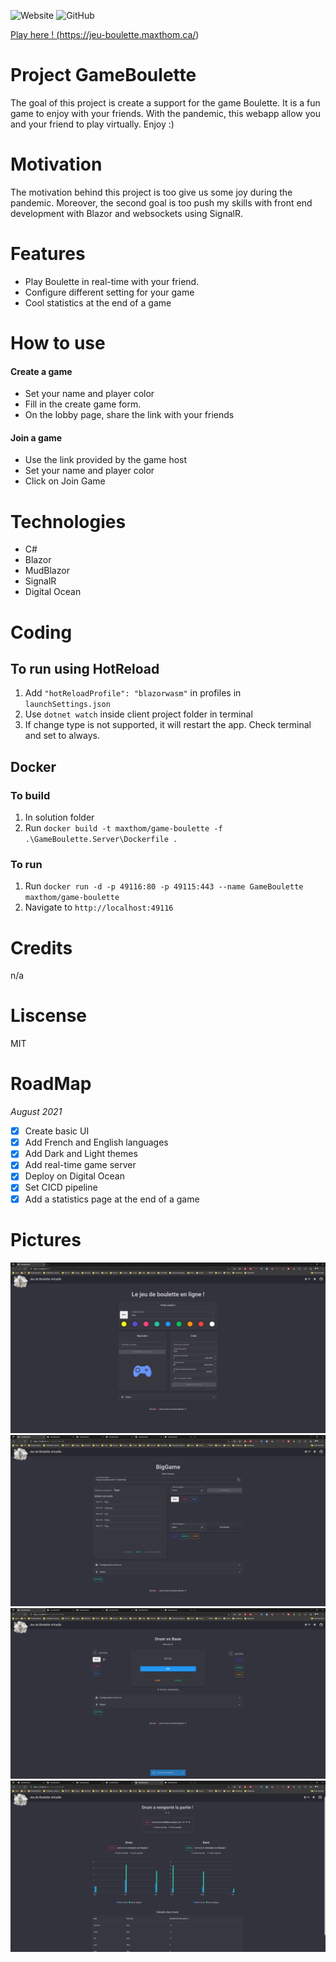![Website](https://img.shields.io/website?down_color=red&down_message=down&style=flat-square&up_message=up%20%26%20running&url=https%3A%2F%2Fjeu-boulette.maxthom.ca%2F) 
![GitHub](https://img.shields.io/github/license/maxthom/game-boulette-v2?style=flat-square)

<a href="https://jeu-boulette.maxthom.ca/">Play here ! (https://jeu-boulette.maxthom.ca/)</a>

# Project GameBoulette
The goal of this project is create a support for the game Boulette.
It is a fun game to enjoy with your friends. With the pandemic, this webapp allow you and your friend to play virtually. Enjoy :)

# Motivation
The motivation behind this project is too give us some joy during the pandemic.
Moreover, the second goal is too push my skills with front end development with Blazor and websockets using SignalR.

# Features
- Play Boulette in real-time with your friend.
- Configure different setting for your game
- Cool statistics at the end of a game

# How to use
#### **Create a game**
- Set your name and player color
- Fill in the create game form.
- On the lobby page, share the link with your friends
#### **Join a game**
- Use the link provided by the game host
- Set your name and player color
- Click on Join Game

# Technologies
 - C#
 - Blazor
 - MudBlazor
 - SignalR
 - Digital Ocean

# Coding
## To run using HotReload
1. Add ```"hotReloadProfile": "blazorwasm"``` in profiles in ```launchSettings.json```
2. Use ```dotnet watch``` inside client project folder in terminal
3. If change type is not supported, it will restart the app. Check terminal and set to always.

## Docker
### To build
1. In solution folder
2. Run ```docker build -t maxthom/game-boulette -f .\GameBoulette.Server\Dockerfile .```

### To run
1. Run ```docker run -d -p 49116:80 -p 49115:443 --name GameBoulette maxthom/game-boulette```
2. Navigate to ```http://localhost:49116```

# Credits
n/a

# Liscense
MIT

# RoadMap
*August 2021*
- [x] Create basic UI
- [x] Add French and English languages
- [x] Add Dark and Light themes
- [x] Add real-time game server
- [x] Deploy on Digital Ocean
- [x] Set CICD pipeline 
- [x] Add a statistics page at the end of a game

# Pictures
![Index](Screen_Index.png)
![Lobby](Screen_Lobby.png)
![Game](Screen_Game.png)
![Score](Screen_Score.png)